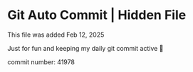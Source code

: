 # Git Auto Commit | Hidden File

This file was added Feb 12, 2025

Just for fun and keeping my daily git commit active 🤪

commit number: 41978
